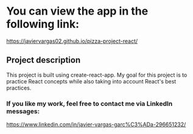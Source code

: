 # You can view the app in the following link:

https://javiervargas02.github.io/pizza-project-react/


## Project description

This project is built using create-react-app. My goal for this project is to practice React concepts while also taking into account React's best practices.

### If you like my work, feel free to contact me via LinkedIn messages: 
https://www.linkedin.com/in/javier-vargas-garc%C3%ADa-296651232/
